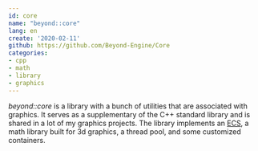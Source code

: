 ```yaml
---
id: core
name: "beyond::core"
lang: en
create: '2020-02-11'
github: https://github.com/Beyond-Engine/Core
categories:
- cpp
- math
- library
- graphics
---
```


*beyond::core* is a library with a bunch of utilities that are associated with graphics. It serves as a supplementary of the C++ standard library and is shared in a lot of my graphics projects. The library implements an [ECS](https://en.wikipedia.org/wiki/Entity_component_system), a math library built for 3d graphics, a thread pool, and some customized containers.